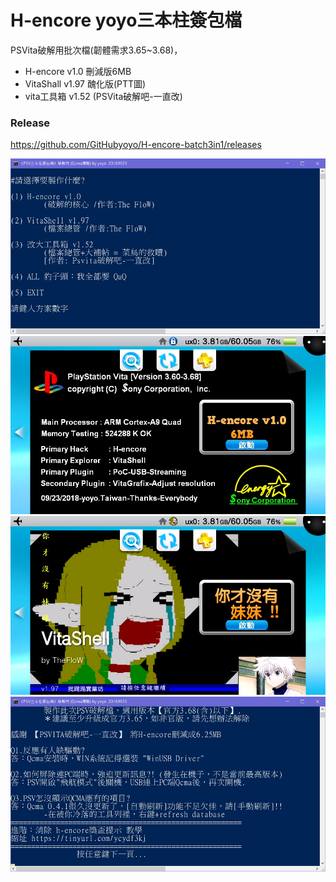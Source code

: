 # H-encore yoyo三本柱簽包檔
PSVita破解用批次檔(韌體需求3.65~3.68)，
- H-encore  v1.0 刪減版6MB
- VitaShall v1.97 醜化版(PTT圖)
- vita工具箱 v1.52 (PSVita破解吧-一直改)

### Release
https://github.com/GitHubyoyo/H-encore-batch3in1/releases

![header](PIC/000.jpg)
![header](PIC/Hencore_00.jpg)
![header](PIC/VitaShell_00.jpg)
![header](PIC/001.jpg)
